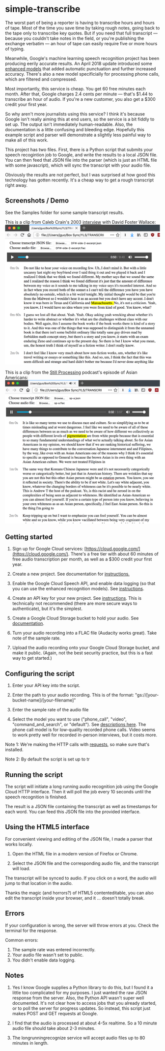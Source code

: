 # simple-transcribe
The worst part of being a reporter is having to transcribe hours and hours of tape. Most of the time you save time by taking rough notes, going back to the tape only to transcribe key quotes. But if you need that full transcript — because you couldn't take notes in the field, or you're publishing the exchange verbatim — an hour of tape can easily require five or more hours of typing.

Meanwhile, Google's machine learning speech recognition project has been producing eerily accurate results. An April 2018 update introduced some [enhanced models](https://cloud.google.com/speech-to-text/) that added automatic punctuation and further increased accuracy. There's also a new model specificially for processing phone calls, which are filtered and compressed.

Most importantly, this service is cheap. You get 60 free minutes each month. After that, Google charges 2.4 cents per minute — that's $1.44 to transcribe an hour of audio. If you're a new customer, you also get a $300 credit your first year.

So why aren't more journalists using this service? I think it's because Google isn't really aiming this at end users, so the service is a bit fiddly to set up. The output isn't immediately human-readable. Also, the documentation is a little confusing and bleeding edge. Hopefully this example script and parser will demonstrate a slightly less painful way to make all of this work.

This project has two files. First, there is a Python script that submits your speech recogintion job to Google, and write the results to a local JSON file. You can then feed that JSON file into the parser (which is just an HTML file with some javascript), which will sync the transcript with your audio file.

Obviously the results are not perfect, but I was surprised at how good this technology has gotten recently. It's a cheap way to get a rough transcript right away. 


## Screenshots / Demo
See the Samples folder for some sample transcript results. 

This is a clip from Caleb Crain's 2003 [interview](http://www.steamthing.com/2013/07/audio-files-of-my-2003-interview-with-david-foster-wallace.html) with David Foster Wallace:
![DFW interview result](screenshots/dfw-sample.png)

This is a clip from the [Still Processing](https://www.nytimes.com/podcasts/still-processing) podcast's episode of Asian Americans:
![Still Processing result](screenshots/still-processing-sample.png)


## Getting started
1. Sign up for Google Cloud services: [https://cloud.google.com/](https://cloud.google.com/). There's a free tier with about 60 minutes of free audio transcription per month, as well as a $300 credit your first year. 

2. Create a new project. See documentation for [instructions.](https://cloud.google.com/resource-manager/docs/creating-managing-projects#Creating%20a%20Project)

3. Enable the Google Cloud Speech API, and enable data logging (so that you can use the enhanced recognition models). See [instructions](https://support.google.com/cloud/answer/6158841?hl=en).

4. Create an API key for your new project. See [instructions](https://cloud.google.com/docs/authentication/api-keys). This is technically not recommended (there are more secure ways to authenticate), but it's the simplest.

5. Create a Google Cloud Storage bucket to hold your audio. See [documentation](https://cloud.google.com/storage/).

6. Turn your audio recording into a FLAC file (Audacity works great). Take note of the sample rate. 

7. Upload the audio recording onto your Google Cloud Storage bucket, and make it public. (Again, not the best security practice, but this is a fast way to get started.) 


## Configuring the script
1. Enter your API key into the script.

2. Enter the path to your audio recording. This is of the format: "gs://[your-bucket-name]/[your-filename]"

3. Enter the sample rate of the audio file

4. Select the model you want to use ("phone\_call", "video", "command\_and\_search", or "default"). See [descriptions here](https://cloud.google.com/speech-to-text/docs/reference/rest/v1p1beta1/RecognitionConfig#top_of_page). The phone call model is for low-quality recorded phone calls. Video seems to work pretty well for recorded in-person interviews, but it costs more. 

Note 1: We're making the HTTP calls with [requests](http://docs.python-requests.org/en/latest/user/install/), so make sure that's installed. 

Note 2: By default the script is set up to tr 

## Running the script
The script will initiate a long running audio recognition job using the Google Cloud HTTP interface. Then it will poll the job every 10 seconds until the speech recognition is finished. 

The result is a JSON file containing the transcript as well as timestamps for each word. You can feed this JSON file into the provided interface. 


## Using the HTML5 interface
For convenient viewing and editing of the JSON file, I made a parser that works locally. 

1. Open the HTML file in a modern version of Firefox or Chrome. 

2. Select the JSON file and the corresponding audio file, and the transcript will load. 

The transcript will be synced to audio. If you click on a word, the audio will jump to that location in the audio. 

Thanks the magic (and horrors?) of HTML5 contenteditable, you can also edit the transcript inside your browser, and it ... doesn't totally break. 


## Errors
If your configuration is wrong, the server will throw errors at you. Check the terminal for the response. 

Common errors:
1. The sample rate was entered incorrectly.
2. Your audio file wasn't set to public.
3. You didn't enable data logging.


## Notes
1. Yes I know Google supplies a Python library to do this, but I found it a little too complicated for my purposes. I just wanted the raw JSON response from the server. Also, the Python API wasn't super well documented. It's not clear how to access jobs that you already started, or to poll the server for progress updates. So instead, this script just makes POST and GET requests at Google.

2. I find that the audio is processed at about 4-5x realtime. So a 10 minute audio file should take about 2-3 minutes.

3. The longrunningrecognize service will accept audio files up to 80 minutes in length. 

